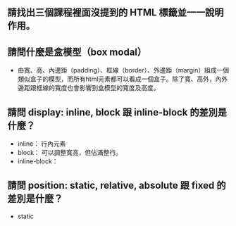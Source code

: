 ## 請找出三個課程裡面沒提到的 HTML 標籤並一一說明作用。


## 請問什麼是盒模型（box modal）
- 由寬、高、內邊距（padding）、框線（border）、外邊距（margin）組成一個類似盒子的模型，而所有html元素都可以看成一個盒子。除了寬、高外，內外邊距跟框線的寬度也會影響到盒模型的寬度及高度。

## 請問 display: inline, block 跟 inline-block 的差別是什麼？
- inline： 行內元素
- block： 可以調整寬高，但佔滿整行。
- inline-block： 

## 請問 position: static, relative, absolute 跟 fixed 的差別是什麼？
- static
